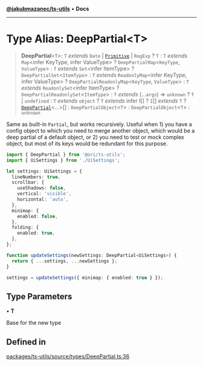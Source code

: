 [**@jakubmazanec/ts-utils**](../README.md) • **Docs**

---

# Type Alias: DeepPartial\<T\>

> **DeepPartial**\<`T`\>: `T` _extends_ `Date` \| [`Primitive`](Primitive.md) \| `RegExp` ? `T` :
> `T` _extends_ `Map`\<infer KeyType, infer ValueType\> ? `DeepPartialMap`\<`KeyType`, `ValueType`\>
> : `T` _extends_ `Set`\<infer ItemType\> ? `DeepPartialSet`\<`ItemType`\> : `T` _extends_
> `ReadonlyMap`\<infer KeyType, infer ValueType\> ? `DeepPartialReadonlyMap`\<`KeyType`,
> `ValueType`\> : `T` _extends_ `ReadonlySet`\<infer ItemType\> ?
> `DeepPartialReadonlySet`\<`ItemType`\> : `T` _extends_ (...`args`) => `unknown` ? `T` \|
> `undefined` : `T` _extends_ `object` ? `T` _extends_ infer I[] ? `I`[] _extends_ `T` ?
> [`DeepPartial`](DeepPartial.md)\<...\>[] : `DeepPartialObject`\<`T`\> : `DeepPartialObject`\<`T`\>
> : `unknown`

Same as built-in `Partial`, but works recursively. Useful when 1) you have a config object to which
you need to merge another object, which would be a deep partial of a default object, or 2) you need
to test or mock complex object, but most of its keys would be redundant for this purpose.

```TypeScript
import { DeepPartial } from '@ori/ts-utils';
import { UiSettings } from './UiSettings';

let settings: UiSettings = {
  lineNumbers: true,
  scrollbar: {
    useShadows: false,
    vertical: 'visible',
    horizontal: 'auto',
  },
  minimap: {
    enabled: false,
  },
  folding: {
    enabled: true,
  },
};

function updateSettings(newSettings: DeepPartial<UiSettings>) {
  return { ...settings, ...newSettings };
}

settings = updateSettings({ minimap: { enabled: true } });
```

## Type Parameters

• **T**

Base for the new type

## Defined in

[packages/ts-utils/source/types/DeepPartial.ts:36](https://github.com/jakubmazanec/tools/blob/e8ae4d79f84effbab1b79b1c88222a54b84f3504/packages/ts-utils/source/types/DeepPartial.ts#L36)
